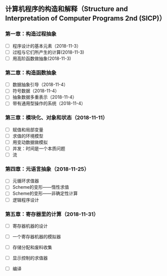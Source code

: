 ## 计算机程序的构造和解释（Structure and Interpretation of Computer Programs 2nd (SICP)）

### 第一章：构造过程抽象

- [ ] 程序设计的基本元素（2018-11-3）
- [ ] 过程与它们所产生的计算(2018-11-3)
- [ ] 用高阶函数做抽象(2018-11-3)

### 第二章：构造函数抽象

- [ ] 数据抽象引导（2018-11-4）
- [ ] 符号数据（2018-11-4）
- [ ] 抽象数据多重表示（2018-11-4）
- [ ] 带有通用型操作的系统（2018-11-4）

### 第三章：模块化、对象和状态（2018-11-11）

- [ ] 赋值和局部变量
- [ ] 求值的环境模型
- [ ] 用变动数据做模拟
- [ ] 并发：时间是一个本质问题
- [ ] 流

### 第四章：元语言抽象（2018-11-25）

- [ ] 元循环求值器
- [ ] Scheme的变形——惰性求值
- [ ] Scheme的变形——非确定性计算
- [ ] 逻辑程序设计

### 第五章：寄存器里的计算（2018-11-31）

- [ ] 寄存器机器的设计
- [ ] 一个寄存器机器的模拟器
- [ ] 存储分配和废料收集
- [ ] 显示控制的求值器
- [ ] 编译


